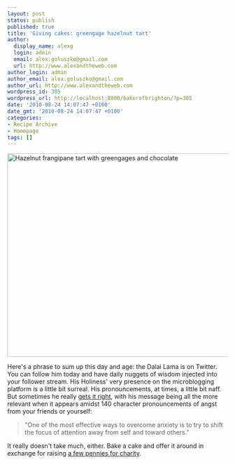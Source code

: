 ```yaml
---
layout: post
status: publish
published: true
title: 'Giving cakes: greengage hazelnut tart'
author:
  display_name: alexg
  login: admin
  email: alex.goluszko@gmail.com
  url: http://www.alexandtheweb.com
author_login: admin
author_email: alex.goluszko@gmail.com
author_url: http://www.alexandtheweb.com
wordpress_id: 305
wordpress_url: http://localhost:8000/bakerofbrighton/?p=305
date: '2010-08-24 14:07:47 +0100'
date_gmt: '2010-08-24 14:07:47 +0100'
categories:
- Recipe Archive
- Homepage
tags: []
---
```

<p><a href="http://localhost:8000/bakerofbrighton/greengage-hazelnut-tart/4888147719_c29c57954e_b/" rel="attachment wp-att-307"><img src="http://localhost:8000/bakerofbrighton/wp-content/uploads/2010/08/4888147719_c29c57954e_b-620x465.jpg" alt="Hazelnut frangipane tart with greengages and chocolate" title="Hazelnut frangipane tart with greengages and chocolate" width="620" height="465" class="alignnone size-medium wp-image-307" /></a></p>
<p>Here's a phrase to sum up this day and age: the Dalai Lama is on Twitter. You can follow him today and have daily nuggets of wisdom injected into your follower stream. His Holiness' very presence on the microblogging platform is a little bit surreal. His pronouncements, at times, a little bit naff. But sometimes he really <a href="http://twitter.com/DalaiLama/status/21989126596">gets it right</a>, with his message being all the more relevant when it appears amidst 140 character pronouncements of angst from your friends or yourself: </p>
<blockquote><p>"One of the most effective ways to overcome anxiety is to try to shift the focus of attention away from self and toward others."</p></blockquote>
<p>It really doesn't take much, either. Bake a cake and offer it around in exchange for raising <a href="https://www.donate.bt.com/dec_form_pfa.html">a few pennies for charity</a>. </p>
